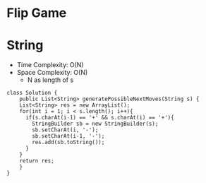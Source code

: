 # Flip Game
# String
* Time Complexity: O(N)
* Space Complexity: O(N)
	* N as length of s
```
class Solution {
    public List<String> generatePossibleNextMoves(String s) {
    List<String> res = new ArrayList();
    for(int i = 1; i < s.length(); i++){
      if(s.charAt(i-1) == '+' && s.charAt(i) == '+'){
        StringBuilder sb = new StringBuilder(s);
        sb.setCharAt(i, '-');
        sb.setCharAt(i-1, '-');
        res.add(sb.toString());
      }
    }
    return res;
    }
}
```